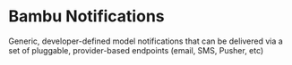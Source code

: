 # Bambu Notifications

Generic, developer-defined model notifications that can be delivered via a set of pluggable, provider-based
endpoints (email, SMS, Pusher, etc)